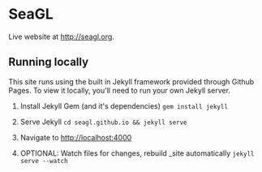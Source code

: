 # SeaGL

Live website at <http://seagl.org>.

## Running locally

This site runs using the built in Jekyll framework provided through Github Pages. To view it locally, you'll need to run your own Jekyll server.

1. Install Jekyll Gem (and it's dependencies)
``gem install jekyll``

2. Serve Jekyll
``cd seagl.github.io && jekyll serve``

3. Navigate to <http://localhost:4000>

4. OPTIONAL: Watch files for changes, rebuild \_site automatically
``jekyll serve --watch``
